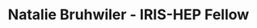 ---
layout: fellow
pagetype: fellow
shortname: njbruhwiler
permalink: /fellows/njbruhwiler.html
fellow-name: Natalie Bruhwiler
title: Natalie Bruhwiler - IRIS-HEP Fellow
active: False
dates:
  start: 2022-05-23
  end: 2022-08-12
photo: /assets/images/team/fellows-2022/Natalie-Bruhwiler.png
institution: University of California, Berkeley
e-mail: nataliebruhwiler@berkeley.edu
project_title: Muon Collider Tracking Software
project_goal: >
     A muon-collider is an option for future high-energy physics. However, because of the short lifetime of a muon, the detector has to cope with a large rate of beam-induced background caused by muon decay products. The algorithms used for charged particle reconstruction (tracking) need to successfully differentiate this noise from products of the main muon-muon collision, which results in a very large conbinatorial problem. This project involves investigating how the tracking algorithms can be improved and, if time allows, focusing on the optimization of the algorithm and the detector layout.
mentors:
  - Simone Pagan Grisio (Lawrence Berkeley National Laboratory)
  - Sergo Jindariani (Fermilab)

proposal: /assets/pdf/fellows-2022/044-proposal-Natalie-Bruhwiler.pdf
presentations:
- title: Muon Collider Tracking Software
  date: 2022-06-13
  url: https://indico.cern.ch/event/1155137/contributions/4850298/subcontributions/385046/attachments/2461296/4219938/Natalie-Bruhwiler.pdf
  meeting: IRIS-HEP Lightning Talks
  meetingurl: https://indico.cern.ch/event/1155137/
  recordingurl: https://youtu.be/qgqQo_05rRo?t=1922
- title: Reducing fake tracks for the Muon Collider Detector
  date: 2022-08-23
  url: https://indico.cern.ch/event/1192812/contributions/5014587/attachments/2496257/4287253/IRIS-HEP%20Final%20Presentation.pdf
  meeting: MCC Physics and Detector Simulation
  meetingurl: https://indico.cern.ch/event/1192812/
- title: Reducing fake tracks for the Muon Collider Detector
  date: 2022-09-21
  url: https://indico.cern.ch/event/1195271/contributions/5056109/attachments/2513173/4320161/Natalie%20Bruhwiler%20IRIS-HEP%20Final%20Presentation.pdf
  meeting: IRIS-HEP Fellows Presentations 2022
  meetingurl: https://indico.cern.ch/event/1195271/
  recordingurl: https://youtu.be/H8mwFxK7sos?t=2285
current_status: >
github-username: njbruhwiler
linkedin-profile: https://www.linkedin.com/in/natalie-bruhwiler-b7047a212
---